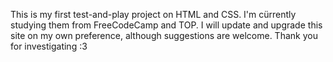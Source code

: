 This is my first test-and-play project on HTML and CSS. I'm cürrently studying them from FreeCodeCamp and TOP. I will update and upgrade this site on my own preference, although suggestions are welcome. Thank you for investigating :3
